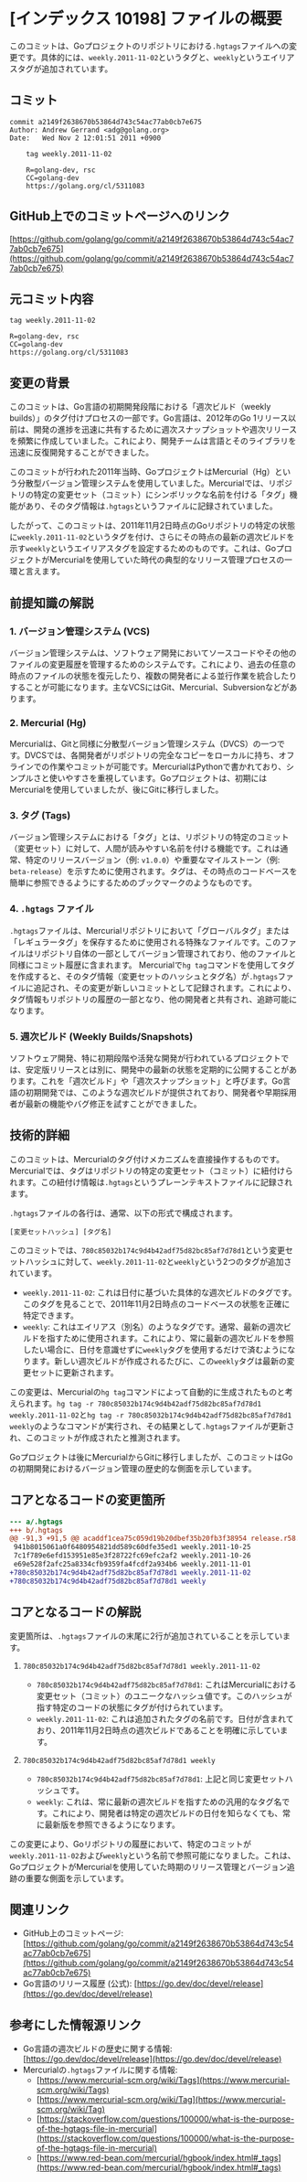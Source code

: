 # [インデックス 10198] ファイルの概要

このコミットは、Goプロジェクトのリポジトリにおける`.hgtags`ファイルへの変更です。具体的には、`weekly.2011-11-02`というタグと、`weekly`というエイリアスタグが追加されています。

## コミット

```
commit a2149f2638670b53864d743c54ac77ab0cb7e675
Author: Andrew Gerrand <adg@golang.org>
Date:   Wed Nov 2 12:01:51 2011 +0900

    tag weekly.2011-11-02
    
    R=golang-dev, rsc
    CC=golang-dev
    https://golang.org/cl/5311083
```

## GitHub上でのコミットページへのリンク

[https://github.com/golang/go/commit/a2149f2638670b53864d743c54ac77ab0cb7e675](https://github.com/golang/go/commit/a2149f2638670b53864d743c54ac77ab0cb7e675)

## 元コミット内容

```
tag weekly.2011-11-02

R=golang-dev, rsc
CC=golang-dev
https://golang.org/cl/5311083
```

## 変更の背景

このコミットは、Go言語の初期開発段階における「週次ビルド（weekly builds）」のタグ付けプロセスの一部です。Go言語は、2012年のGo 1リリース以前は、開発の進捗を迅速に共有するために週次スナップショットや週次リリースを頻繁に作成していました。これにより、開発チームは言語とそのライブラリを迅速に反復開発することができました。

このコミットが行われた2011年当時、GoプロジェクトはMercurial（Hg）という分散型バージョン管理システムを使用していました。Mercurialでは、リポジトリの特定の変更セット（コミット）にシンボリックな名前を付ける「タグ」機能があり、そのタグ情報は`.hgtags`というファイルに記録されていました。

したがって、このコミットは、2011年11月2日時点のGoリポジトリの特定の状態に`weekly.2011-11-02`というタグを付け、さらにその時点の最新の週次ビルドを示す`weekly`というエイリアスタグを設定するためのものです。これは、GoプロジェクトがMercurialを使用していた時代の典型的なリリース管理プロセスの一環と言えます。

## 前提知識の解説

### 1. バージョン管理システム (VCS)
バージョン管理システムは、ソフトウェア開発においてソースコードやその他のファイルの変更履歴を管理するためのシステムです。これにより、過去の任意の時点のファイルの状態を復元したり、複数の開発者による並行作業を統合したりすることが可能になります。主なVCSにはGit、Mercurial、Subversionなどがあります。

### 2. Mercurial (Hg)
Mercurialは、Gitと同様に分散型バージョン管理システム（DVCS）の一つです。DVCSでは、各開発者がリポジトリの完全なコピーをローカルに持ち、オフラインでの作業やコミットが可能です。MercurialはPythonで書かれており、シンプルさと使いやすさを重視しています。Goプロジェクトは、初期にはMercurialを使用していましたが、後にGitに移行しました。

### 3. タグ (Tags)
バージョン管理システムにおける「タグ」とは、リポジトリの特定のコミット（変更セット）に対して、人間が読みやすい名前を付ける機能です。これは通常、特定のリリースバージョン（例: `v1.0.0`）や重要なマイルストーン（例: `beta-release`）を示すために使用されます。タグは、その時点のコードベースを簡単に参照できるようにするためのブックマークのようなものです。

### 4. `.hgtags` ファイル
`.hgtags`ファイルは、Mercurialリポジトリにおいて「グローバルタグ」または「レギュラータグ」を保存するために使用される特殊なファイルです。このファイルはリポジトリ自体の一部としてバージョン管理されており、他のファイルと同様にコミット履歴に含まれます。
Mercurialで`hg tag`コマンドを使用してタグを作成すると、そのタグ情報（変更セットのハッシュとタグ名）が`.hgtags`ファイルに追記され、その変更が新しいコミットとして記録されます。これにより、タグ情報もリポジトリの履歴の一部となり、他の開発者と共有され、追跡可能になります。

### 5. 週次ビルド (Weekly Builds/Snapshots)
ソフトウェア開発、特に初期段階や活発な開発が行われているプロジェクトでは、安定版リリースとは別に、開発中の最新の状態を定期的に公開することがあります。これを「週次ビルド」や「週次スナップショット」と呼びます。Go言語の初期開発では、このような週次ビルドが提供されており、開発者や早期採用者が最新の機能やバグ修正を試すことができました。

## 技術的詳細

このコミットは、Mercurialのタグ付けメカニズムを直接操作するものです。Mercurialでは、タグはリポジトリの特定の変更セット（コミット）に紐付けられます。この紐付け情報は`.hgtags`というプレーンテキストファイルに記録されます。

`.hgtags`ファイルの各行は、通常、以下の形式で構成されます。

```
[変更セットハッシュ] [タグ名]
```

このコミットでは、`780c85032b174c9d4b42adf75d82bc85af7d78d1`という変更セットハッシュに対して、`weekly.2011-11-02`と`weekly`という2つのタグが追加されています。

*   `weekly.2011-11-02`: これは日付に基づいた具体的な週次ビルドのタグです。このタグを見ることで、2011年11月2日時点のコードベースの状態を正確に特定できます。
*   `weekly`: これはエイリアス（別名）のようなタグです。通常、最新の週次ビルドを指すために使用されます。これにより、常に最新の週次ビルドを参照したい場合に、日付を意識せずに`weekly`タグを使用するだけで済むようになります。新しい週次ビルドが作成されるたびに、この`weekly`タグは最新の変更セットに更新されます。

この変更は、Mercurialの`hg tag`コマンドによって自動的に生成されたものと考えられます。`hg tag -r 780c85032b174c9d4b42adf75d82bc85af7d78d1 weekly.2011-11-02`と`hg tag -r 780c85032b174c9d4b42adf75d82bc85af7d78d1 weekly`のようなコマンドが実行され、その結果として`.hgtags`ファイルが更新され、このコミットが作成されたと推測されます。

Goプロジェクトは後にMercurialからGitに移行しましたが、このコミットはGoの初期開発におけるバージョン管理の歴史的な側面を示しています。

## コアとなるコードの変更箇所

```diff
--- a/.hgtags
+++ b/.hgtags
@@ -91,3 +91,5 @@ acaddf1cea75c059d19b20dbef35b20fb3f38954 release.r58.2
 941b8015061a0f6480954821dd589c60dfe35ed1 weekly.2011-10-25
 7c1f789e6efd153951e85e3f28722fc69efc2af2 weekly.2011-10-26
 e69e528f2afc25a8334cfb9359fa4fcdf2a934b6 weekly.2011-11-01
+780c85032b174c9d4b42adf75d82bc85af7d78d1 weekly.2011-11-02
+780c85032b174c9d4b42adf75d82bc85af7d78d1 weekly
```

## コアとなるコードの解説

変更箇所は、`.hgtags`ファイルの末尾に2行が追加されていることを示しています。

1.  `780c85032b174c9d4b42adf75d82bc85af7d78d1 weekly.2011-11-02`
    *   `780c85032b174c9d4b42adf75d82bc85af7d78d1`: これはMercurialにおける変更セット（コミット）のユニークなハッシュ値です。このハッシュが指す特定のコードの状態にタグが付けられています。
    *   `weekly.2011-11-02`: これは追加されたタグの名前です。日付が含まれており、2011年11月2日時点の週次ビルドであることを明確に示しています。

2.  `780c85032b174c9d4b42adf75d82bc85af7d78d1 weekly`
    *   `780c85032b174c9d4b42adf75d82bc85af7d78d1`: 上記と同じ変更セットハッシュです。
    *   `weekly`: これは、常に最新の週次ビルドを指すための汎用的なタグ名です。これにより、開発者は特定の週次ビルドの日付を知らなくても、常に最新版を参照できるようになります。

この変更により、Goリポジトリの履歴において、特定のコミットが`weekly.2011-11-02`および`weekly`という名前で参照可能になりました。これは、GoプロジェクトがMercurialを使用していた時期のリリース管理とバージョン追跡の重要な側面を示しています。

## 関連リンク

*   GitHub上のコミットページ: [https://github.com/golang/go/commit/a2149f2638670b53864d743c54ac77ab0cb7e675](https://github.com/golang/go/commit/a2149f2638670b53864d743c54ac77ab0cb7e675)
*   Go言語のリリース履歴 (公式): [https://go.dev/doc/devel/release](https://go.dev/doc/devel/release)

## 参考にした情報源リンク

*   Go言語の週次ビルドの歴史に関する情報: [https://go.dev/doc/devel/release](https://go.dev/doc/devel/release)
*   Mercurialの`.hgtags`ファイルに関する情報:
    *   [https://www.mercurial-scm.org/wiki/Tags](https://www.mercurial-scm.org/wiki/Tags)
    *   [https://www.mercurial-scm.org/wiki/Tag](https://www.mercurial-scm.org/wiki/Tag)
    *   [https://stackoverflow.com/questions/100000/what-is-the-purpose-of-the-hgtags-file-in-mercurial](https://stackoverflow.com/questions/100000/what-is-the-purpose-of-the-hgtags-file-in-mercurial)
    *   [https://www.red-bean.com/mercurial/hgbook/index.html#_tags](https://www.red-bean.com/mercurial/hgbook/index.html#_tags)
